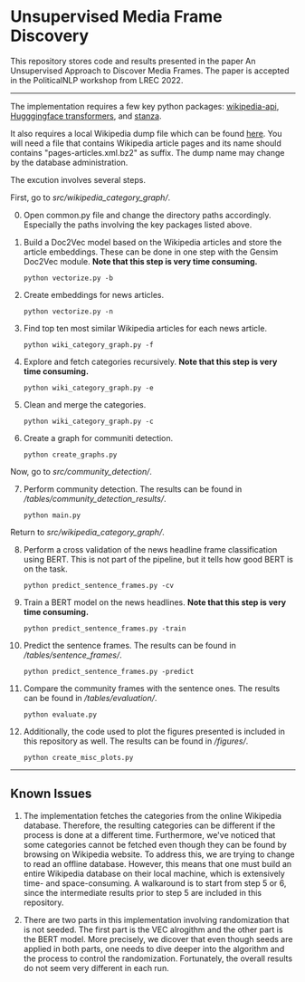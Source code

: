 # Unsupervised Media Frame Discovery

This repository stores code and results presented in the paper An Unsupervised Approach to Discover Media Frames. The paper is accepted in the PoliticalNLP workshop from LREC 2022.

***

The implementation requires a few key python packages: [wikipedia-api](https://pypi.org/project/Wikipedia-API/), [Hugggingface transformers](https://huggingface.co/docs/transformers/index), and [stanza](https://stanfordnlp.github.io/stanza/).

It also requires a local Wikipedia dump file which can be found [here](https://dumps.wikimedia.org/backup-index.html). You will need a file that contains Wikipedia article pages and its name should contains "pages-articles.xml.bz2" as suffix. The dump name may change by the database administration.

The excution involves several steps.

First, go to *src/wikipedia_category_graph/*.

0. Open common.py file and change the directory paths accordingly. Especially the paths involving the key packages listed above.

1. Build a Doc2Vec model based on the Wikipedia articles and store the article embeddings. These can be done in one step with the Gensim Doc2Vec module. **Note that this step is very time consuming.**

	`python vectorize.py -b`
    
2. Create embeddings for news articles.

    `python vectorize.py -n`
	
3. Find top ten most similar Wikipedia articles for each news article.

	`python wiki_category_graph.py -f`
	
4. Explore and fetch categories recursively. **Note that this step is very time consuming.**

	`python wiki_category_graph.py -e`
	
5. Clean and merge the categories.

	`python wiki_category_graph.py -c`
	
6. Create a graph for communiti detection.

	`python create_graphs.py`
	
Now, go to *src/community_detection/*.

7. Perform community detection. The results can be found in */tables/community_detection_results/*.

	`python main.py`
	
Return to *src/wikipedia_category_graph/*.

8. Perform a cross validation of the news headline frame classification using BERT. This is not part of the pipeline, but it tells how good BERT is on the task.

	`python predict_sentence_frames.py -cv`
	
9. Train a BERT model on the news headlines. **Note that this step is very time consuming.**

	`python predict_sentence_frames.py -train`
	
10. Predict the sentence frames. The results can be found in */tables/sentence_frames/*.

	`python predict_sentence_frames.py -predict`
	
11. Compare the community frames with the sentence ones. The results can be found in */tables/evaluation/*.

	`python evaluate.py`
	
12. Additionally, the code used to plot the figures presented is included in this repository as well. The results can be found in */figures/*.

	`python create_misc_plots.py`
	
***

## Known Issues

1. The implementation fetches the categories from the online Wikipedia database. Therefore, the resulting categories can be different if the process is done at a different time. Furthermore, we've noticed that some categories cannot be fetched even though they can be found by browsing on Wikipedia website. To address this, we are trying to change to read an offline database. However, this means that one must build an entire Wikipedia database on their local machine, which is extensively time- and space-consuming. A walkaround is to start from step 5 or 6, since the intermediate results prior to step 5 are included in this repository.

2. There are two parts in this implementation involving randomization that is not seeded. The first part is the VEC alrogithm and the other part is the BERT model. More precisely, we dicover that even though seeds are applied in both parts, one needs to dive deeper into the algorithm and the process to control the randomization. Fortunately, the overall results do not seem very different in each run.